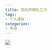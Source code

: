 ```yaml
---
title: 阳光开朗孔乙己
tags:
- 个人成长
categories:
- 杂谈
---
```




![](https://cdn.fangyuanxiaozhan.com/assets/1680863481416cm6aQ2bG.png)



